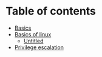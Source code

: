# Table of contents

* [Basics](README.md)
* [Basics of linux](untitled/README.md)
  * [Untitled](untitled/untitled.md)
* [Privilege escalation](privilege-escalation.md)

